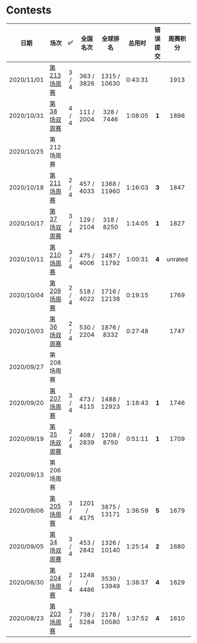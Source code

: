 # Contests

| 日期 | 场次 | ✅ | 全国名次 | 全球排名 | 总用时 | 错误提交 | 周赛积分 |
| -- | -- | :--: | :--: | :--: | :--: | :--: | :--: |
| 2020/11/01 | [第 213 场周赛](https://github.com/Mathstarry/Leetcode/blob/master/contests/overview/weekly/weekly_213.md) | 3 / 4 | 363 / 3826 | 1315 / 10630 | 0:43:31 |  | 1913 |
| 2020/10/31 | [第 38 场双周赛](https://github.com/Mathstarry/Leetcode/blob/master/contests/overview/biweekly/biweekly_038.md) | 4 / 4 | 111 / 2004 | 328 / 7446 | 1:08:05 | **1** | 1896 |
| 2020/10/25 | 第 212 场周赛 | | |
| 2020/10/18 | [第 211 场周赛](https://github.com/Mathstarry/Leetcode/blob/master/contests/overview/weekly/weekly_211.md) | 2 / 4 | 457 / 4033 | 1368 / 11960 | 1:16:03 | **3** | 1847 |
| 2020/10/17 | [第 37 场双周赛](https://github.com/Mathstarry/Leetcode/blob/master/contests/overview/biweekly/biweekly_037.md) | 3 / 4 | 129 / 2104 | 318 / 8250 | 1:14:05 | **1** | 1827 | 
| 2020/10/11 | [第 210 场周赛](https://github.com/Mathstarry/Leetcode/blob/master/contests/overview/weekly/weekly_210.md) | 3 / 4 | 475 / 4006 | 1487 / 11792 | 1:00:31 | **4** | unrated |
| 2020/10/04 | [第 209 场周赛](https://github.com/Mathstarry/Leetcode/blob/master/contests/overview/weekly/weekly_209.md) | 2 / 4 | 518 / 4022 | 1716 / 12138 | 0:19:15 | | 1769 |
| 2020/10/03 | [第 36 场双周赛](https://github.com/Mathstarry/Leetcode/blob/master/contests/overview/biweekly/biweekly_036.md) | 2 / 4 | 530 / 2204 | 1876 / 8332 | 0:27:48 | | 1747 |
| 2020/09/27 | 第 208 场周赛 | | |
| 2020/09/20 | [第 207 场周赛](https://github.com/Mathstarry/Leetcode/blob/master/contests/overview/weekly/weekly_207.md) | 3 / 4 | 473 / 4115 | 1488 / 12923 | 1:18:43 | **1** | 1746 |
| 2020/09/19 | [第 35 场双周赛](https://github.com/Mathstarry/Leetcode/blob/master/contests/overview/biweekly/biweekly_035.md) | 2 / 4 | 408 / 2839 | 1208 / 8750 | 0:51:11 | **1** | 1709 |
| 2020/09/13 | 第 206 场周赛 | | |
| 2020/09/06 | [第 205 场周赛](https://github.com/Mathstarry/Leetcode/blob/master/contests/overview/weekly/weekly_205.md) | 3 / 4| 1201 / 4175 | 3875 / 13171 | 1:36:59 | **5** | 1679 |
| 2020/09/05 | [第 34 场双周赛](https://github.com/Mathstarry/Leetcode/blob/master/contests/overview/biweekly/biweekly_034.md) | 3 / 4 | 453 / 2842 | 1326 / 10140 | 1:25:14 | **2** | 1680 |
| 2020/08/30 | [第 204 场周赛](https://github.com/Mathstarry/Leetcode/blob/master/contests/overview/weekly/weekly_204.md) | 2 / 4 | 1248 / 4486 | 3530 / 13949 | 1:38:37 | **4** | 1629 |
| 2020/08/23 | [第 203 场周赛](https://github.com/Mathstarry/Leetcode/blob/master/contests/overview/weekly/weekly_203.md) | 3 / 4 | 738 / 5284 | 2178 / 10580 | 1:37:52 | **4** | 1610 |
